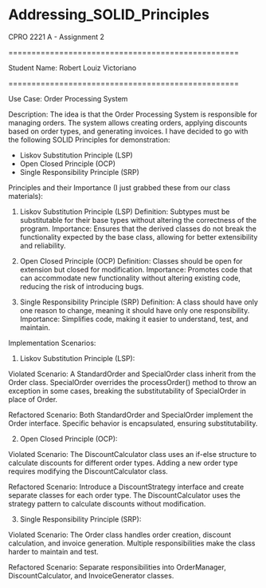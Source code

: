 # Addressing_SOLID_Principles
 CPRO 2221 A - Assignment 2

 ==================================================

Student Name: Robert Louiz Victoriano

==================================================

Use Case: Order Processing System

Description: The idea is that the Order Processing System is responsible for managing orders. The system allows creating orders, applying discounts based on order types, and generating invoices. I have decided to go with the following SOLID Principles for demonstration:

* Liskov Substitution Principle (LSP)
* Open Closed Principle (OCP)
* Single Responsibility Principle (SRP)

Principles and their Importance (I just grabbed these from our class materials):

1. Liskov Substitution Principle (LSP)
Definition: Subtypes must be substitutable for their base types without altering the correctness of the program.
Importance: Ensures that the derived classes do not break the functionality expected by the base class, allowing for better extensibility and reliability.

2. Open Closed Principle (OCP)
Definition: Classes should be open for extension but closed for modification.
Importance: Promotes code that can accommodate new functionality without altering existing code, reducing the risk of introducing bugs.

3. Single Responsibility Principle (SRP)
Definition: A class should have only one reason to change, meaning it should have only one responsibility.
Importance: Simplifies code, making it easier to understand, test, and maintain.

Implementation Scenarios:

1. Liskov Substitution Principle (LSP):

Violated Scenario:
A StandardOrder and SpecialOrder class inherit from the Order class.
SpecialOrder overrides the processOrder() method to throw an exception in some cases, breaking the substitutability of SpecialOrder in place of Order.

Refactored Scenario:
Both StandardOrder and SpecialOrder implement the Order interface.
Specific behavior is encapsulated, ensuring substitutability.

2. Open Closed Principle (OCP):

Violated Scenario:
The DiscountCalculator class uses an if-else structure to calculate discounts for different order types.
Adding a new order type requires modifying the DiscountCalculator class.

Refactored Scenario:
Introduce a DiscountStrategy interface and create separate classes for each order type.
The DiscountCalculator uses the strategy pattern to calculate discounts without modification.

3. Single Responsibility Principle (SRP):

Violated Scenario:
The Order class handles order creation, discount calculation, and invoice generation.
Multiple responsibilities make the class harder to maintain and test.

Refactored Scenario:
Separate responsibilities into OrderManager, DiscountCalculator, and InvoiceGenerator classes.
